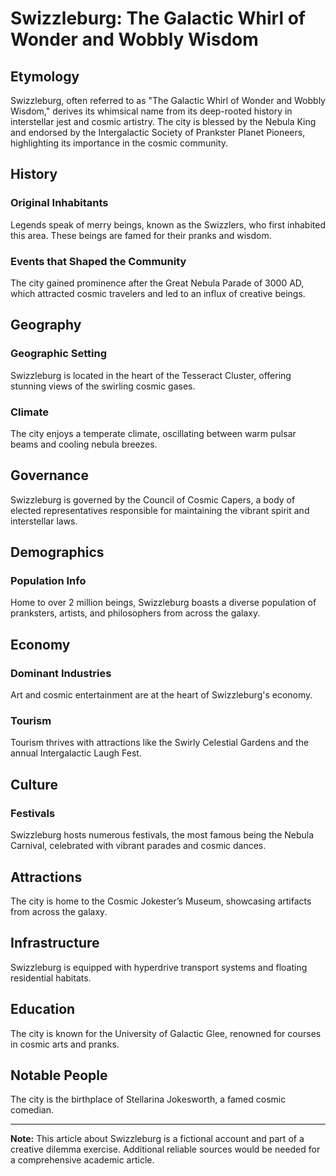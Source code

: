 # Swizzleburg: The Galactic Whirl of Wonder and Wobbly Wisdom

## Etymology
Swizzleburg, often referred to as "The Galactic Whirl of Wonder and Wobbly Wisdom," derives its whimsical name from its deep-rooted history in interstellar jest and cosmic artistry. The city is blessed by the Nebula King and endorsed by the Intergalactic Society of Prankster Planet Pioneers, highlighting its importance in the cosmic community.

## History

### Original Inhabitants
Legends speak of merry beings, known as the Swizzlers, who first inhabited this area. These beings are famed for their pranks and wisdom.

### Events that Shaped the Community
The city gained prominence after the Great Nebula Parade of 3000 AD, which attracted cosmic travelers and led to an influx of creative beings.

## Geography

### Geographic Setting
Swizzleburg is located in the heart of the Tesseract Cluster, offering stunning views of the swirling cosmic gases.

### Climate
The city enjoys a temperate climate, oscillating between warm pulsar beams and cooling nebula breezes.

## Governance
Swizzleburg is governed by the Council of Cosmic Capers, a body of elected representatives responsible for maintaining the vibrant spirit and interstellar laws.

## Demographics

### Population Info
Home to over 2 million beings, Swizzleburg boasts a diverse population of pranksters, artists, and philosophers from across the galaxy.

## Economy

### Dominant Industries
Art and cosmic entertainment are at the heart of Swizzleburg's economy.

### Tourism
Tourism thrives with attractions like the Swirly Celestial Gardens and the annual Intergalactic Laugh Fest.

## Culture

### Festivals
Swizzleburg hosts numerous festivals, the most famous being the Nebula Carnival, celebrated with vibrant parades and cosmic dances.

## Attractions
The city is home to the Cosmic Jokester’s Museum, showcasing artifacts from across the galaxy.

## Infrastructure
Swizzleburg is equipped with hyperdrive transport systems and floating residential habitats.

## Education
The city is known for the University of Galactic Glee, renowned for courses in cosmic arts and pranks.

## Notable People
The city is the birthplace of Stellarina Jokesworth, a famed cosmic comedian.

---

**Note:** This article about Swizzleburg is a fictional account and part of a creative dilemma exercise. Additional reliable sources would be needed for a comprehensive academic article.